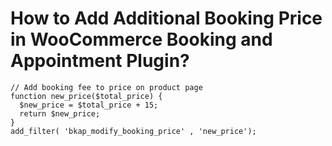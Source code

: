 # How to Add Additional Booking Price in WooCommerce Booking and Appointment Plugin?

```generic
// Add booking fee to price on product page 
function new_price($total_price) {
  $new_price = $total_price + 15;
  return $new_price;
}
add_filter( 'bkap_modify_booking_price' , 'new_price');
```